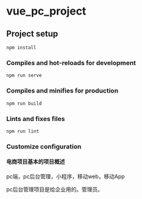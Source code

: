 # vue_pc_project

## Project setup
```
npm install
```

### Compiles and hot-reloads for development
```
npm run serve
```

### Compiles and minifies for production
```
npm run build
```

### Lints and fixes files
```
npm run lint
```

### Customize configuration


#### 电商项目基本的项目概述

pc端，pc后台管理，小程序，移动web，移动App  

pc后台管理项目是给企业用的。管理员。